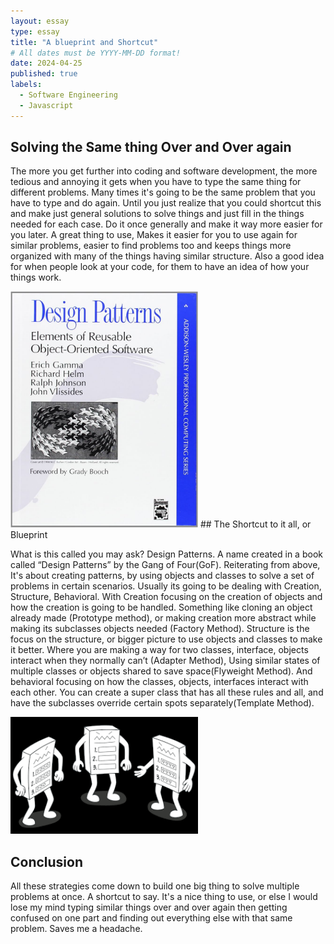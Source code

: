 ```yaml
---
layout: essay
type: essay
title: "A blueprint and Shortcut"
# All dates must be YYYY-MM-DD format!
date: 2024-04-25
published: true
labels:
  - Software Engineering
  - Javascript
---
```




## Solving the Same thing Over and Over again

The more you get further into coding and software development, the more tedious and annoying it gets when you have to type the same thing for different problems. Many times it's going to be the same problem that you have
to type and do again. Until you just realize that you could shortcut this and make just general solutions to solve things and just fill in the things needed for each case. Do it once generally and make it way more easier 
for you later. A great thing to use, Makes it easier for you to use again for similar problems, easier to find problems too and keeps things more organized with many of the things having similar structure. Also a good idea for when people look at your code, for them to have an idea of how your things work.

<img width="300px" class="rounded float-start pe-4" src="../img/DesignBook.jpg">
## The Shortcut to it all, or Blueprint

What is this called you may ask? Design Patterns. A name created in a book called “Design Patterns” by the Gang of Four(GoF). Reiterating from above, It's about creating patterns, by using objects and classes to solve a set of problems in certain scenarios. Usually its going to be dealing with Creation, Structure, Behavioral. With Creation focusing on the creation of objects and how the creation is going to be handled. Something like cloning an object already made (Prototype method), or making creation more abstract while making its subclasses objects needed (Factory Method). Structure is the focus on the structure, or bigger picture to use objects and classes to make it better. Where you are making a way for two classes, interface, objects interact when they normally can’t (Adapter Method), Using similar states of multiple classes or objects shared to save space(Flyweight Method). And behavioral focusing on how the classes, objects, interfaces interact with each other. You can create a super class that has all these rules and all, and have the subclasses override certain spots separately(Template Method). 

<img width="300px" src="../img/templatemethod.png">

## Conclusion

All these strategies come down to build one big thing to solve multiple problems at once. A shortcut to say. It's a nice thing to use, or else I would lose my mind typing similar things over and over again then getting confused on one part and finding out everything else with that same problem. Saves me a headache. 
